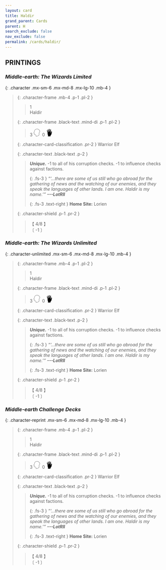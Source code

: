 ```yaml
---
layout: card
title: Haldir
grand_parent: Cards
parent: H
search_exclude: false
nav_exclude: false
permalink: /cards/haldir/
---
```


## PRINTINGS


### _Middle-earth: The Wizards Limited_

{: .character .mx-sm-6 .mx-md-8 .mx-lg-10 .mb-4 }
> {: .character-frame .mb-4 .p-1 .pl-2 }
> > <div class="card-mp">1</div>
> > <div class="character-card-name">Haldir</div>
>
> {: .character-frame .black-text .mind-di .p-1 .pl-2 }
> > 3 ![](/assets/images/mind.svg)&ensp;0 ![](/assets/images/di.svg)
>
> {: .character-card-classification .pr-2 }
> Warrior Elf
>
> {: .character-text .black-text .p-2 }
> > _**Unique.**_ -1 to all of his corruption checks. -1 to influence checks against factions. 
> > 
> > {: .fs-3 } 
> > _“‘...there are some of us still who go abroad for the gathering of news and the watching of our enemies, and they speak the languages of other lands. I am one. Haldir is my name.’”_ ***---&#65279;LotRII***  
> > 
> > {: .fs-3 .text-right } 
> > **Home Site:** Lorien 
>
> {: .character-shield .p-1 .pr-2 }
> > <div class="card-shield">【 4/8 】</div>
> > <div class="card-corruption">〔 -1 〕</div>

### _Middle-earth: The Wizards Unlimited_

{: .character-unlimited .mx-sm-6 .mx-md-8 .mx-lg-10 .mb-4 }
> {: .character-frame .mb-4 .p-1 .pl-2 }
> > <div class="card-mp">1</div>
> > <div class="character-card-name">Haldir</div>
>
> {: .character-frame .black-text .mind-di .p-1 .pl-2 }
> > 3 ![](/assets/images/mind.svg)&ensp;0 ![](/assets/images/di.svg)
>
> {: .character-card-classification .pr-2 }
> Warrior Elf
>
> {: .character-text .black-text .p-2 }
> > _**Unique.**_ -1 to all of his corruption checks. -1 to influence checks against factions. 
> > 
> > {: .fs-3 } 
> > _“‘...there are some of us still who go abroad for the gathering of news and the watching of our enemies, and they speak the languages of other lands. I am one. Haldir is my name.’”_ ***---&#65279;LotRII***  
> > 
> > {: .fs-3 .text-right } 
> > **Home Site:** Lorien 
>
> {: .character-shield .p-1 .pr-2 }
> > <div class="card-shield">【 4/8 】</div>
> > <div class="card-corruption">〔 -1 〕</div>

### _Middle-earth Challenge Decks_

{: .character-reprint .mx-sm-6 .mx-md-8 .mx-lg-10 .mb-4 }
> {: .character-frame .mb-4 .p-1 .pl-2 }
> > <div class="card-mp">1</div>
> > <div class="character-card-name">Haldir</div>
>
> {: .character-frame .black-text .mind-di .p-1 .pl-2 }
> > 3 ![](/assets/images/mind.svg)&ensp;0 ![](/assets/images/di.svg)
>
> {: .character-card-classification .pr-2 }
> Warrior Elf
>
> {: .character-text .black-text .p-2 }
> > _**Unique.**_ -1 to all of his corruption checks. -1 to influence checks against factions. 
> > 
> > {: .fs-3 } 
> > _“‘...there are some of us still who go abroad for the gathering of news and the watching of our enemies, and they speak the languages of other lands. I am one. Haldir is my name.’”_ ***---&#65279;LotRII***  
> > 
> > {: .fs-3 .text-right } 
> > **Home Site:** Lorien 
>
> {: .character-shield .p-1 .pr-2 }
> > <div class="card-shield">【 4/8 】</div>
> > <div class="card-corruption">〔 -1 〕</div>
